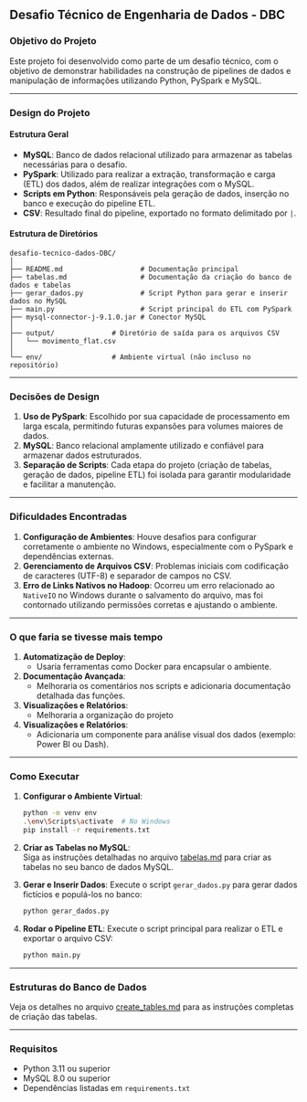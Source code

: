 ## Desafio Técnico de Engenharia de Dados - DBC

### **Objetivo do Projeto**
Este projeto foi desenvolvido como parte de um desafio técnico, com o objetivo de demonstrar habilidades na construção de pipelines de dados e manipulação de informações utilizando Python, PySpark e MySQL.

---

### **Design do Projeto**
#### Estrutura Geral
- **MySQL**: Banco de dados relacional utilizado para armazenar as tabelas necessárias para o desafio.
- **PySpark**: Utilizado para realizar a extração, transformação e carga (ETL) dos dados, além de realizar integrações com o MySQL.
- **Scripts em Python**: Responsáveis pela geração de dados, inserção no banco e execução do pipeline ETL.
- **CSV**: Resultado final do pipeline, exportado no formato delimitado por `|`.

#### Estrutura de Diretórios
```
desafio-tecnico-dados-DBC/
│
├── README.md                   # Documentação principal
├── tabelas.md                  # Documentação da criação do banco de dados e tabelas
├── gerar_dados.py              # Script Python para gerar e inserir dados no MySQL
├── main.py                     # Script principal do ETL com PySpark
├── mysql-connector-j-9.1.0.jar # Conector MySQL 
│
├── output/              # Diretório de saída para os arquivos CSV
│   └── movimento_flat.csv
│
└── env/                 # Ambiente virtual (não incluso no repositório)
```

---

### **Decisões de Design**
1. **Uso de PySpark**: Escolhido por sua capacidade de processamento em larga escala, permitindo futuras expansões para volumes maiores de dados.
2. **MySQL**: Banco relacional amplamente utilizado e confiável para armazenar dados estruturados.
3. **Separação de Scripts**: Cada etapa do projeto (criação de tabelas, geração de dados, pipeline ETL) foi isolada para garantir modularidade e facilitar a manutenção.

---

### **Dificuldades Encontradas**
1. **Configuração de Ambientes**: Houve desafios para configurar corretamente o ambiente no Windows, especialmente com o PySpark e dependências externas.
2. **Gerenciamento de Arquivos CSV**: Problemas iniciais com codificação de caracteres (UTF-8) e separador de campos no CSV.
3. **Erro de Links Nativos no Hadoop**: Ocorreu um erro relacionado ao `NativeIO` no Windows durante o salvamento do arquivo, mas foi contornado utilizando permissões corretas e ajustando o ambiente.

---

### **O que faria se tivesse mais tempo**
1. **Automatização de Deploy**:
   - Usaria ferramentas como Docker para encapsular o ambiente.
2. **Documentação Avançada**:
   - Melhoraria os comentários nos scripts e adicionaria documentação detalhada das funções.
3. **Visualizações e Relatórios**:
   - Melhoraria a organização do projeto
4. **Visualizações e Relatórios**:
   - Adicionaria um componente para análise visual dos dados (exemplo: Power BI ou Dash).

---

### **Como Executar**
1. **Configurar o Ambiente Virtual**:
   ```bash
   python -m venv env
   .\env\Scripts\activate  # No Windows
   pip install -r requirements.txt
   ```

2. **Criar as Tabelas no MySQL**:  
   Siga as instruções detalhadas no arquivo [tabelas.md](tabelas.md) para criar as tabelas no seu banco de dados MySQL.


3. **Gerar e Inserir Dados**:
   Execute o script `gerar_dados.py` para gerar dados fictícios e populá-los no banco:
   ```bash
   python gerar_dados.py
   ```

4. **Rodar o Pipeline ETL**:
   Execute o script principal para realizar o ETL e exportar o arquivo CSV:
   ```bash
   python main.py
   ```

---

### **Estruturas do Banco de Dados**
Veja os detalhes no arquivo [create_tables.md](scripts/create_tables.md) para as instruções completas de criação das tabelas.

---

### **Requisitos**
- Python 3.11 ou superior
- MySQL 8.0 ou superior
- Dependências listadas em `requirements.txt`